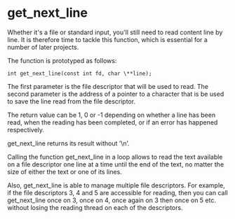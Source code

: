 # get_next_line

Whether it's a file or standard input, you'll still need to read content line by line. It is therefore time to tackle this function, which is essential for a number of later projects.

The function is prototyped as follows:

`int get_next_line(const int fd, char \**line);`

The first parameter is the file descriptor that will be used to read.
The second parameter is the address of a pointer to a character that is be used to save the line read from the file descriptor.

The return value can be 1, 0 or -1 depending on whether a line has been read, when the reading has been completed, or if an error has happened respectively.

get_next_line returns its result without ’\n’.

Calling the function get_next_line in a loop allows to read the text available on a file descriptor one line at a time until the end of the text, no matter the size of either the text or one of its lines.

Also, get_next_line is able to manage multiple file descriptors. For example, if the file descriptors 3, 4 and 5 are accessible for reading, then you can call get_next_line once on 3, once on 4, once again on 3 then once on 5 etc. without losing the reading thread on each of the descriptors.
